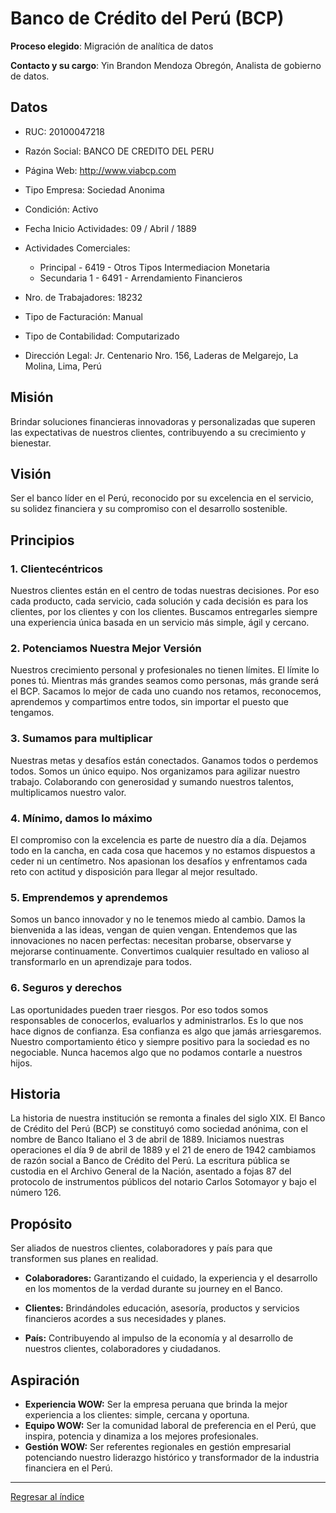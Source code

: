 # Banco de Crédito del Perú (BCP)

**Proceso elegido**: Migración de analítica de datos

**Contacto y su cargo**: Yin Brandon Mendoza Obregón, Analista de gobierno de datos.

## Datos

* RUC: 20100047218

* Razón Social: BANCO DE CREDITO DEL PERU

* Página Web: http://www.viabcp.com

* Tipo Empresa: Sociedad Anonima

* Condición: Activo

* Fecha Inicio Actividades: 09 / Abril / 1889

* Actividades Comerciales:
    * Principal - 6419 - Otros Tipos Intermediacion Monetaria
    * Secundaria 1 - 6491 - Arrendamiento Financieros
* Nro. de Trabajadores: 18232

* Tipo de Facturación: Manual

* Tipo de Contabilidad: Computarizado

* Dirección Legal: Jr. Centenario Nro. 156, Laderas de Melgarejo, La Molina, Lima, Perú

## Misión 

Brindar soluciones financieras innovadoras y personalizadas que superen las expectativas de nuestros clientes, contribuyendo a su crecimiento y bienestar.

## Visión 

Ser el banco líder en el Perú, reconocido por su excelencia en el servicio, su solidez financiera y su compromiso con el desarrollo sostenible.

## Principios

### 1. Clientecéntricos
Nuestros clientes están en el centro de todas nuestras decisiones. Por eso cada producto, cada servicio, cada solución y cada decisión es para los clientes, por los clientes y con los clientes. Buscamos entregarles siempre una experiencia única basada en un servicio más simple, ágil y cercano.
### 2. Potenciamos Nuestra Mejor Versión
Nuestros crecimiento personal y profesionales no tienen límites. El límite lo pones tú. Mientras más grandes seamos como personas, más grande será el BCP. Sacamos lo mejor de cada uno cuando nos retamos, reconocemos, aprendemos y compartimos entre todos, sin importar el puesto que tengamos.
### 3. Sumamos para multiplicar
Nuestras metas y desafíos están conectados. Ganamos todos o perdemos todos. Somos un único equipo. Nos organizamos para agilizar nuestro trabajo. Colaborando con generosidad y sumando nuestros talentos, multiplicamos nuestro valor.
### 4. Mínimo, damos lo máximo
El compromiso con la excelencia es parte de nuestro día a día. Dejamos todo en la cancha, en cada cosa que hacemos y no estamos dispuestos a ceder ni un centímetro. Nos apasionan los desafíos y enfrentamos cada reto con actitud y disposición para llegar al mejor resultado.
### 5. Emprendemos y aprendemos
Somos un banco innovador y no le tenemos miedo al cambio. Damos la bienvenida a las ideas, vengan de quien vengan. Entendemos que las innovaciones no nacen perfectas: necesitan probarse, observarse y mejorarse continuamente. Convertimos cualquier resultado en valioso al transformarlo en un aprendizaje para todos.
### 6. Seguros y derechos
Las oportunidades pueden traer riesgos. Por eso todos somos responsables de conocerlos, evaluarlos y administrarlos. Es lo que nos hace dignos de confianza. Esa confianza es algo que jamás arriesgaremos. Nuestro comportamiento ético y siempre positivo para la sociedad es no negociable. Nunca hacemos algo que no podamos contarle a nuestros hijos.

## Historia

La historia de nuestra institución se remonta a finales del siglo XIX. El Banco de Crédito del Perú (BCP) se constituyó como sociedad anónima, con el nombre de Banco Italiano el 3 de abril de 1889. Iniciamos nuestras operaciones el día 9 de abril de 1889 y el 21 de enero de 1942 cambiamos de razón social a Banco de Crédito del Perú. La escritura pública se custodia en el Archivo General de la Nación, asentado a fojas 87 del protocolo de instrumentos públicos del notario Carlos Sotomayor y bajo el número 126.

## Propósito 

Ser aliados de nuestros clientes, colaboradores y país para que transformen sus planes en realidad.

* **Colaboradores:** Garantizando el cuidado, la experiencia y el desarrollo en los momentos de la verdad durante su journey en el Banco.

* **Clientes:** Brindándoles educación, asesoría, productos y servicios financieros acordes a sus necesidades y planes.
* **País:** Contribuyendo al impulso de la economía y al desarrollo de nuestros clientes, colaboradores y ciudadanos.

## Aspiración

* **Experiencia WOW:** Ser la empresa peruana que brinda la mejor experiencia a los clientes: simple, cercana y oportuna.
* **Equipo WOW:** Ser la comunidad laboral de preferencia en el Perú, que inspira, potencia y dinamiza a los mejores profesionales.
* **Gestión WOW:** Ser referentes regionales en gestión empresarial potenciando nuestro liderazgo histórico y transformador de la industria financiera en el Perú.

---

[Regresar al índice](Indice.md)
